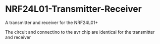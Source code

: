 # NRF24L01-Transmitter-Receiver
A transmitter and receiver for the NRF24L01+

The circuit and connectino to the avr chip are identical for the transmitter and receiver
